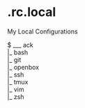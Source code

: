 # .rc.local

My Local Configurations

$ ___ ack<br>
   |_ bash<br>
   |_ git<br>
   |_ openbox<br>
   |_ ssh<br>
   |_ tmux<br>
   |_ vim<br>
   |_ zsh<br>
